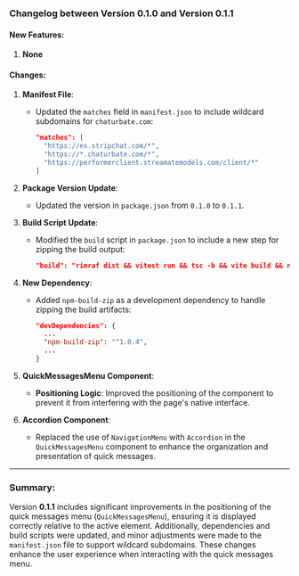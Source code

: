 ### Changelog between Version 0.1.0 and Version 0.1.1

#### New Features:

1. **None**

#### Changes:

1. **Manifest File**:

   - Updated the `matches` field in `manifest.json` to include wildcard subdomains for `chaturbate.com`:
     ```json
     "matches": [
       "https://es.stripchat.com/*",
       "https://*.chaturbate.com/*",
       "https://performerclient.streamatemodels.com/client/*"
     ]
     ```

2. **Package Version Update**:

   - Updated the version in `package.json` from `0.1.0` to `0.1.1`.

3. **Build Script Update**:

   - Modified the `build` script in `package.json` to include a new step for zipping the build output:
     ```json
     "build": "rimraf dist && vitest run && tsc -b && vite build && npm-build-zip --source=./dist --destination=./dist"
     ```

4. **New Dependency**:

   - Added `npm-build-zip` as a development dependency to handle zipping the build artifacts:
     ```json
     "devDependencies": {
       ...
       "npm-build-zip": "^1.0.4",
       ...
     }
     ```

5. **QuickMessagesMenu Component**:

   - **Positioning Logic**: Improved the positioning of the component to prevent it from interfering with the page's native interface.

6. **Accordion Component**:
   - Replaced the use of `NavigationMenu` with `Accordion` in the `QuickMessagesMenu` component to enhance the organization and presentation of quick messages.

---

### Summary:

Version **0.1.1** includes significant improvements in the positioning of the quick messages menu (`QuickMessagesMenu`), ensuring it is displayed correctly relative to the active element. Additionally, dependencies and build scripts were updated, and minor adjustments were made to the `manifest.json` file to support wildcard subdomains. These changes enhance the user experience when interacting with the quick messages menu.
